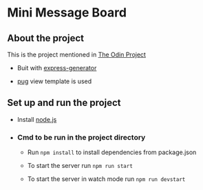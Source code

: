 # Mini Message Board

## About the project
This is the project mentioned in [The Odin Project](https://www.theodinproject.com/courses/nodejs/lessons/mini-message-board)

- Buit with [express-generator](https://expressjs.com/en/starter/generator.html)

- [pug](https://pugjs.org/api/getting-started.html) view template is used

## Set up and run the project

- Install [node.js](https://nodejs.org/en/)
- ### Cmd to be run in the project directory
   - Run `npm install` to install dependencies from package.json

   - To start the server run `npm run start`

   - To start the server in watch mode run `npm run devstart`
